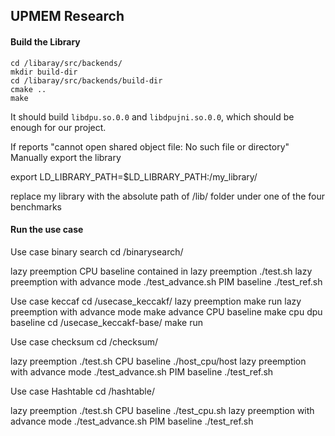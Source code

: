 ## UPMEM Research

#### Build the Library
```
cd /libaray/src/backends/
mkdir build-dir
cd /libaray/src/backends/build-dir
cmake ..
make
```

It should build `libdpu.so.0.0` and `libdpujni.so.0.0`, which should be enough for our project.

If reports "cannot open shared object file: No such file or directory"
Manually export the library

export LD_LIBRARY_PATH=$LD_LIBRARY_PATH:/my_library/

replace my library with the absolute path of /lib/ folder under one of the four benchmarks

#### Run the use case
Use case binary search
cd /binarysearch/

lazy preemption
CPU baseline contained in lazy preemption
./test.sh
lazy preemption with advance mode
./test_advance.sh
PIM baseline
./test_ref.sh

Use case keccaf
cd /usecase_keccakf/
lazy preemption
make run
lazy preemption with advance mode
make advance
CPU baseline
make cpu
dpu baseline
cd /usecase_keccakf-base/
make run

Use case checksum
cd /checksum/

lazy preemption
./test.sh
CPU baseline
./host_cpu/host
lazy preemption with advance mode
./test_advance.sh
PIM baseline
./test_ref.sh

Use case Hashtable
cd /hashtable/

lazy preemption
./test.sh
CPU baseline
./test_cpu.sh
lazy preemption with advance mode
./test_advance.sh
PIM baseline
./test_ref.sh

